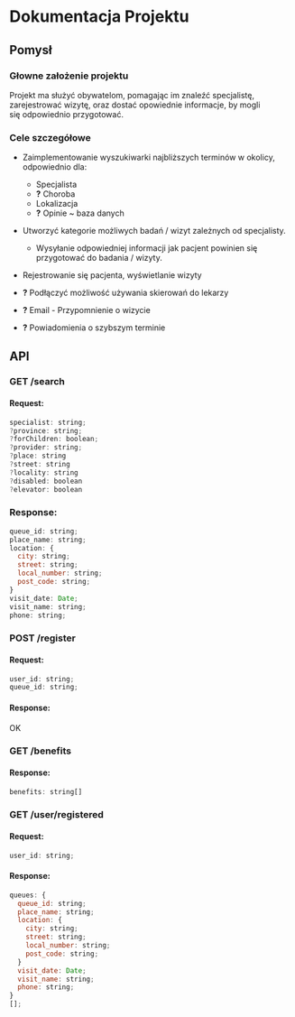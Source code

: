 # Dokumentacja Projektu

## Pomysł

### Głowne założenie projektu

Projekt ma służyć obywatelom, pomagając im znaleźć specjalistę, zarejestrować wizytę, oraz dostać opowiednie informacje, by mogli się odpowiednio przygotować.

### Cele szczegółowe

- Zaimplementowanie wyszukiwarki najbliższych terminów w okolicy, odpowiednio dla:

  - Specjalista
  - **?** Choroba
  - Lokalizacja
  - **?** Opinie ~ baza danych

- Utworzyć kategorie możliwych badań / wizyt zależnych od specjalisty.

  - Wysyłanie odpowiedniej informacji jak pacjent powinien się przygotować do badania / wizyty.

- Rejestrowanie się pacjenta, wyświetlanie wizyty

- **?** Podłączyć możliwość używania skierowań do lekarzy

- **?** Email - Przypomnienie o wizycie

- **?** Powiadomienia o szybszym terminie

## API

### GET /search

#### Request:

```js
specialist: string;
?province: string;
?forChildren: boolean;
?provider: string;
?place: string
?street: string
?locality: string
?disabled: boolean
?elevator: boolean
```

### Response:

```js
queue_id: string;
place_name: string;
location: {
  city: string;
  street: string;
  local_number: string;
  post_code: string;
}
visit_date: Date;
visit_name: string;
phone: string;
```

### POST /register

#### Request:

```js
user_id: string;
queue_id: string;
```

#### Response:

OK

### GET /benefits

#### Response:

```js
benefits: string[]
```

### GET /user/registered

#### Request:

```js
user_id: string;
```

#### Response:

```js
queues: {
  queue_id: string;
  place_name: string;
  location: {
    city: string;
    street: string;
    local_number: string;
    post_code: string;
  }
  visit_date: Date;
  visit_name: string;
  phone: string;
}
[];
```
